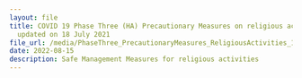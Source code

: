```yaml
---
layout: file
title: COVID 19 Phase Three (HA) Precautionary Measures on religious activities
  updated on 18 July 2021
file_url: /media/PhaseThree_PrecautionaryMeasures_ReligiousActivities_18July2021.pdf
date: 2022-08-15
description: Safe Management Measures for religious activities
---
```



